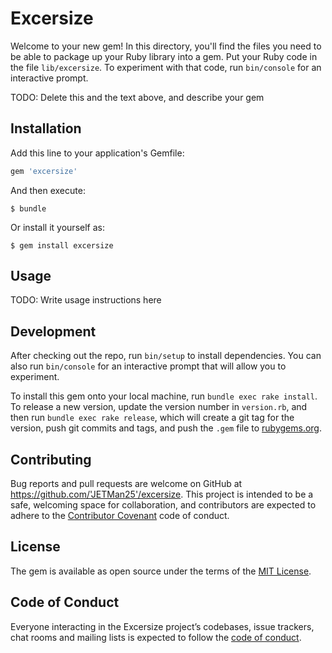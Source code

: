 # Excersize

Welcome to your new gem! In this directory, you'll find the files you need to be able to package up your Ruby library into a gem. Put your Ruby code in the file `lib/excersize`. To experiment with that code, run `bin/console` for an interactive prompt.

TODO: Delete this and the text above, and describe your gem

## Installation

Add this line to your application's Gemfile:

```ruby
gem 'excersize'
```

And then execute:

    $ bundle

Or install it yourself as:

    $ gem install excersize

## Usage

TODO: Write usage instructions here

## Development

After checking out the repo, run `bin/setup` to install dependencies. You can also run `bin/console` for an interactive prompt that will allow you to experiment.

To install this gem onto your local machine, run `bundle exec rake install`. To release a new version, update the version number in `version.rb`, and then run `bundle exec rake release`, which will create a git tag for the version, push git commits and tags, and push the `.gem` file to [rubygems.org](https://rubygems.org).

## Contributing

Bug reports and pull requests are welcome on GitHub at https://github.com/'JETMan25'/excersize. This project is intended to be a safe, welcoming space for collaboration, and contributors are expected to adhere to the [Contributor Covenant](http://contributor-covenant.org) code of conduct.

## License

The gem is available as open source under the terms of the [MIT License](https://opensource.org/licenses/MIT).

## Code of Conduct

Everyone interacting in the Excersize project’s codebases, issue trackers, chat rooms and mailing lists is expected to follow the [code of conduct](https://github.com/'JETMan25'/excersize/blob/master/CODE_OF_CONDUCT.md).
